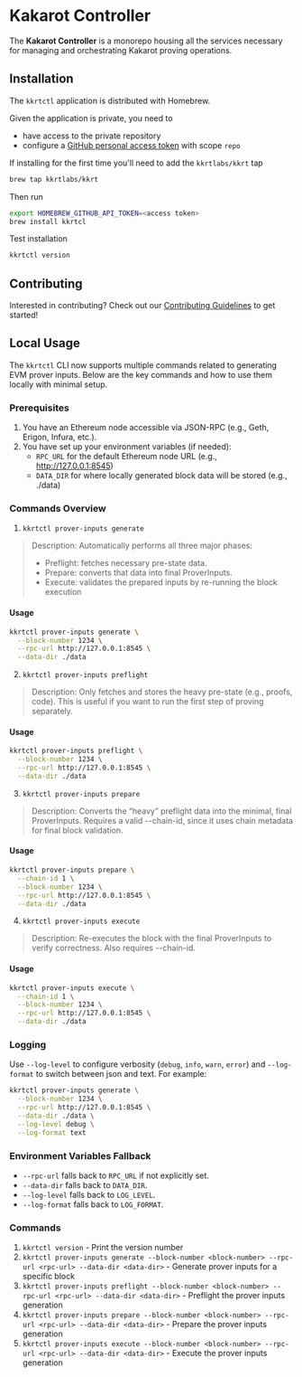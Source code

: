 # Kakarot Controller

The **Kakarot Controller** is a monorepo housing all the services necessary for managing and orchestrating Kakarot proving operations.

## Installation

The `kkrtctl` application is distributed with Homebrew. 

Given the application is private, you need to
- have access to the private repository
- configure a [GitHub personal access token](https://github.com/settings/tokens/new) with scope `repo`

If installing for the first time you'll need to add the `kkrtlabs/kkrt` tap

```sh
brew tap kkrtlabs/kkrt
```

Then run 

```sh
export HOMEBREW_GITHUB_API_TOKEN=<access token>
brew install kkrtcl
```

Test installation

```sh
kkrtctl version
```

## Contributing

Interested in contributing? Check out our [Contributing Guidelines](CONTRIBUTING.md) to get started! 


## Local Usage

The `kkrtctl` CLI now supports multiple commands related to generating EVM prover inputs. Below are the key commands and how to use them locally with minimal setup.

### Prerequisites

1. You have an Ethereum node accessible via JSON-RPC (e.g., Geth, Erigon, Infura, etc.).
1. You have set up your environment variables (if needed):
    - `RPC_URL` for the default Ethereum node URL (e.g., http://127.0.0.1:8545)
    - `DATA_DIR` for where locally generated block data will be stored (e.g., ./data)

### Commands Overview 
1. `kkrtctl prover-inputs generate`
> Description: Automatically performs all three major phases:
> - Preflight: fetches necessary pre-state data.
> - Prepare: converts that data into final ProverInputs.
> - Execute: validates the prepared inputs by re-running the block execution

#### Usage
```sh
kkrtctl prover-inputs generate \
  --block-number 1234 \
  --rpc-url http://127.0.0.1:8545 \
  --data-dir ./data
```

2. `kkrtctl prover-inputs preflight`
> Description: Only fetches and stores the heavy pre-state (e.g., proofs, code). This is useful if you want to run the first step of proving separately.

#### Usage
```sh
kkrtctl prover-inputs preflight \
  --block-number 1234 \
  --rpc-url http://127.0.0.1:8545 \
  --data-dir ./data
```

3. `kkrtctl prover-inputs prepare`
> Description: Converts the “heavy” preflight data into the minimal, final ProverInputs.
> Requires a valid --chain-id, since it uses chain metadata for final block validation.

#### Usage
```sh
kkrtctl prover-inputs prepare \
  --chain-id 1 \
  --block-number 1234 \
  --rpc-url http://127.0.0.1:8545 \
  --data-dir ./data
```

4. `kkrtctl prover-inputs execute`
> Description: Re-executes the block with the final ProverInputs to verify correctness.
> Also requires --chain-id.

#### Usage
```sh
kkrtctl prover-inputs execute \
  --chain-id 1 \
  --block-number 1234 \
  --rpc-url http://127.0.0.1:8545 \
  --data-dir ./data
```

### Logging
Use `--log-level` to configure verbosity (`debug`, `info`, `warn`, `error`) and `--log-format` to switch between json and text. For example:

```sh
kkrtctl prover-inputs generate \
  --block-number 1234 \
  --rpc-url http://127.0.0.1:8545 \
  --data-dir ./data \
  --log-level debug \
  --log-format text
```

### Environment Variables Fallback
- `--rpc-url` falls back to `RPC_URL` if not explicitly set.
- `--data-dir` falls back to `DATA_DIR`.
- `--log-level` falls back to `LOG_LEVEL`.
- `--log-format` falls back to `LOG_FORMAT`.


### Commands

1. `kkrtctl version` - Print the version number
1. `kkrtctl prover-inputs generate --block-number <block-number> --rpc-url <rpc-url> --data-dir <data-dir>` - Generate prover inputs for a specific block
1. `kkrtctl prover-inputs preflight --block-number <block-number> --rpc-url <rpc-url> --data-dir <data-dir>` - Preflight the prover inputs generation
1. `kkrtctl prover-inputs prepare --block-number <block-number> --rpc-url <rpc-url> --data-dir <data-dir>` - Prepare the prover inputs generation
1. `kkrtctl prover-inputs execute --block-number <block-number> --rpc-url <rpc-url> --data-dir <data-dir>` - Execute the prover inputs generation
